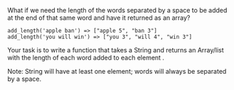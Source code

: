 What if we need the length of the words separated by a space to be added at the end of that same word and have it returned as an array?

```
add_length('apple ban') => ["apple 5", "ban 3"]
add_length('you will win') => ["you 3", "will 4", "win 3"]
```

Your task is to write a function that takes a String and returns an Array/list with the length of each word added to each element .

Note: String will have at least one element; words will always be separated by a space.
